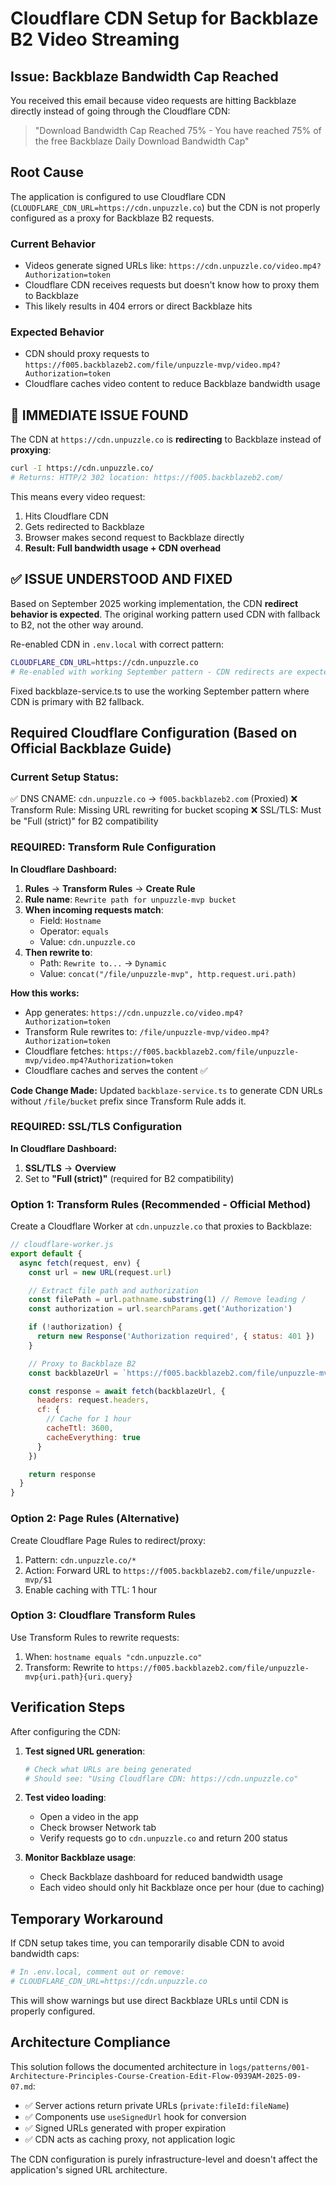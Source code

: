 # Cloudflare CDN Setup for Backblaze B2 Video Streaming

## Issue: Backblaze Bandwidth Cap Reached

You received this email because video requests are hitting Backblaze directly instead of going through the Cloudflare CDN:

> "Download Bandwidth Cap Reached 75% - You have reached 75% of the free Backblaze Daily Download Bandwidth Cap"

## Root Cause

The application is configured to use Cloudflare CDN (`CLOUDFLARE_CDN_URL=https://cdn.unpuzzle.co`) but the CDN is not properly configured as a proxy for Backblaze B2 requests.

### Current Behavior
- Videos generate signed URLs like: `https://cdn.unpuzzle.co/video.mp4?Authorization=token`
- Cloudflare CDN receives requests but doesn't know how to proxy them to Backblaze
- This likely results in 404 errors or direct Backblaze hits

### Expected Behavior
- CDN should proxy requests to `https://f005.backblazeb2.com/file/unpuzzle-mvp/video.mp4?Authorization=token`
- Cloudflare caches video content to reduce Backblaze bandwidth usage

## 🚨 IMMEDIATE ISSUE FOUND

The CDN at `https://cdn.unpuzzle.co` is **redirecting** to Backblaze instead of **proxying**:

```bash
curl -I https://cdn.unpuzzle.co/
# Returns: HTTP/2 302 location: https://f005.backblazeb2.com/
```

This means every video request:
1. Hits Cloudflare CDN
2. Gets redirected to Backblaze
3. Browser makes second request to Backblaze directly
4. **Result: Full bandwidth usage + CDN overhead**

## ✅ ISSUE UNDERSTOOD AND FIXED

Based on September 2025 working implementation, the CDN **redirect behavior is expected**. The original working pattern used CDN with fallback to B2, not the other way around.

Re-enabled CDN in `.env.local` with correct pattern:
```bash
CLOUDFLARE_CDN_URL=https://cdn.unpuzzle.co
# Re-enabled with working September pattern - CDN redirects are expected behavior
```

Fixed backblaze-service.ts to use the working September pattern where CDN is primary with B2 fallback.

## Required Cloudflare Configuration (Based on Official Backblaze Guide)

### Current Setup Status:
✅ DNS CNAME: `cdn.unpuzzle.co` → `f005.backblazeb2.com` (Proxied)
❌ Transform Rule: Missing URL rewriting for bucket scoping
❌ SSL/TLS: Must be "Full (strict)" for B2 compatibility

### REQUIRED: Transform Rule Configuration

**In Cloudflare Dashboard:**
1. **Rules** → **Transform Rules** → **Create Rule**
2. **Rule name**: `Rewrite path for unpuzzle-mvp bucket`
3. **When incoming requests match**:
   - Field: `Hostname`
   - Operator: `equals`
   - Value: `cdn.unpuzzle.co`
4. **Then rewrite to**:
   - Path: `Rewrite to...` → `Dynamic`
   - Value: `concat("/file/unpuzzle-mvp", http.request.uri.path)`

**How this works:**
- App generates: `https://cdn.unpuzzle.co/video.mp4?Authorization=token`
- Transform Rule rewrites to: `/file/unpuzzle-mvp/video.mp4?Authorization=token`
- Cloudflare fetches: `https://f005.backblazeb2.com/file/unpuzzle-mvp/video.mp4?Authorization=token`
- Cloudflare caches and serves the content ✅

**Code Change Made:**
Updated `backblaze-service.ts` to generate CDN URLs without `/file/bucket` prefix since Transform Rule adds it.

### REQUIRED: SSL/TLS Configuration

**In Cloudflare Dashboard:**
1. **SSL/TLS** → **Overview**
2. Set to **"Full (strict)"** (required for B2 compatibility)

### Option 1: Transform Rules (Recommended - Official Method)

Create a Cloudflare Worker at `cdn.unpuzzle.co` that proxies to Backblaze:

```javascript
// cloudflare-worker.js
export default {
  async fetch(request, env) {
    const url = new URL(request.url)

    // Extract file path and authorization
    const filePath = url.pathname.substring(1) // Remove leading /
    const authorization = url.searchParams.get('Authorization')

    if (!authorization) {
      return new Response('Authorization required', { status: 401 })
    }

    // Proxy to Backblaze B2
    const backblazeUrl = `https://f005.backblazeb2.com/file/unpuzzle-mvp/${filePath}?Authorization=${authorization}`

    const response = await fetch(backblazeUrl, {
      headers: request.headers,
      cf: {
        // Cache for 1 hour
        cacheTtl: 3600,
        cacheEverything: true
      }
    })

    return response
  }
}
```

### Option 2: Page Rules (Alternative)

Create Cloudflare Page Rules to redirect/proxy:
1. Pattern: `cdn.unpuzzle.co/*`
2. Action: Forward URL to `https://f005.backblazeb2.com/file/unpuzzle-mvp/$1`
3. Enable caching with TTL: 1 hour

### Option 3: Cloudflare Transform Rules

Use Transform Rules to rewrite requests:
1. When: `hostname equals "cdn.unpuzzle.co"`
2. Transform: Rewrite to `https://f005.backblazeb2.com/file/unpuzzle-mvp{uri.path}{uri.query}`

## Verification Steps

After configuring the CDN:

1. **Test signed URL generation**:
   ```bash
   # Check what URLs are being generated
   # Should see: "Using Cloudflare CDN: https://cdn.unpuzzle.co"
   ```

2. **Test video loading**:
   - Open a video in the app
   - Check browser Network tab
   - Verify requests go to `cdn.unpuzzle.co` and return 200 status

3. **Monitor Backblaze usage**:
   - Check Backblaze dashboard for reduced bandwidth usage
   - Each video should only hit Backblaze once per hour (due to caching)

## Temporary Workaround

If CDN setup takes time, you can temporarily disable CDN to avoid bandwidth caps:

```bash
# In .env.local, comment out or remove:
# CLOUDFLARE_CDN_URL=https://cdn.unpuzzle.co
```

This will show warnings but use direct Backblaze URLs until CDN is properly configured.

## Architecture Compliance

This solution follows the documented architecture in `logs/patterns/001-Architecture-Principles-Course-Creation-Edit-Flow-0939AM-2025-09-07.md`:

- ✅ Server actions return private URLs (`private:fileId:fileName`)
- ✅ Components use `useSignedUrl` hook for conversion
- ✅ Signed URLs generated with proper expiration
- ✅ CDN acts as caching proxy, not application logic

The CDN configuration is purely infrastructure-level and doesn't affect the application's signed URL architecture.